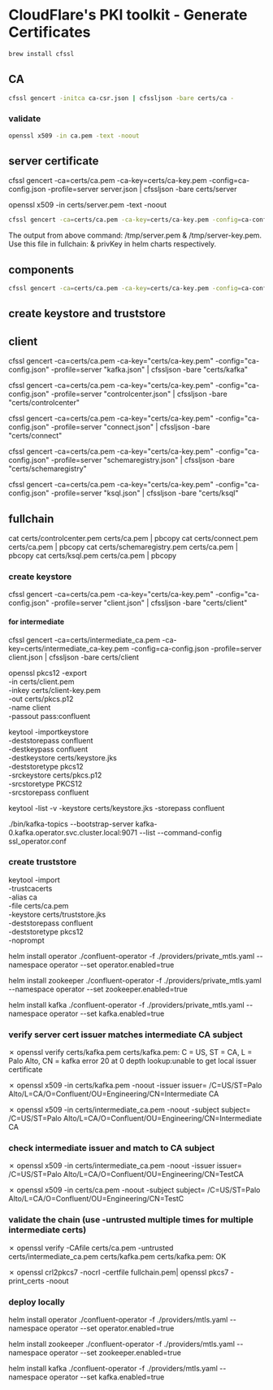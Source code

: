 # CloudFlare's PKI toolkit - Generate Certificates
```sh
brew install cfssl
```


## CA
```sh
cfssl gencert -initca ca-csr.json | cfssljson -bare certs/ca -
```

### validate
```sh
openssl x509 -in ca.pem -text -noout
```


## server certificate

cfssl gencert -ca=certs/ca.pem -ca-key=certs/ca-key.pem -config=ca-config.json -profile=server server.json | cfssljson -bare certs/server

openssl x509 -in certs/server.pem -text -noout

```sh
cfssl gencert -ca=certs/ca.pem -ca-key=certs/ca-key.pem -config=ca-config.json -profile=server server.json | cfssljson -bare certs/server
```

The output from above command: /tmp/server.pem & /tmp/server-key.pem. Use this file in fullchain: & privKey in helm charts respectively.


## components
```sh
cfssl gencert -ca=certs/ca.pem -ca-key=certs/ca-key.pem -config=ca-config.json -profile=server kafka.json | cfssljson -bare certs/kafka
```

## create keystore and truststore

## client

cfssl gencert -ca=certs/ca.pem -ca-key="certs/ca-key.pem" -config="ca-config.json" -profile=server "kafka.json" | cfssljson -bare "certs/kafka"

cfssl gencert -ca=certs/ca.pem -ca-key="certs/ca-key.pem" -config="ca-config.json" -profile=server "controlcenter.json" | cfssljson -bare "certs/controlcenter"

cfssl gencert -ca=certs/ca.pem -ca-key="certs/ca-key.pem" -config="ca-config.json" -profile=server "connect.json" | cfssljson -bare "certs/connect"

cfssl gencert -ca=certs/ca.pem -ca-key="certs/ca-key.pem" -config="ca-config.json" -profile=server "schemaregistry.json" | cfssljson -bare "certs/schemaregistry"

cfssl gencert -ca=certs/ca.pem -ca-key="certs/ca-key.pem" -config="ca-config.json" -profile=server "ksql.json" | cfssljson -bare "certs/ksql"

## fullchain

cat certs/controlcenter.pem certs/ca.pem | pbcopy
cat certs/connect.pem certs/ca.pem | pbcopy
cat certs/schemaregistry.pem certs/ca.pem | pbcopy
cat certs/ksql.pem certs/ca.pem | pbcopy

### create keystore

cfssl gencert -ca=certs/ca.pem -ca-key="certs/ca-key.pem" -config="ca-config.json" -profile=server "client.json" | cfssljson -bare "certs/client"

#### for intermediate
cfssl gencert -ca=certs/intermediate_ca.pem -ca-key=certs/intermediate_ca-key.pem -config=ca-config.json -profile=server client.json | cfssljson -bare certs/client


openssl pkcs12 -export \
	-in certs/client.pem \
	-inkey certs/client-key.pem \
	-out certs/pkcs.p12 \
	-name client \
	-passout pass:confluent

keytool -importkeystore \
	-deststorepass confluent \
	-destkeypass confluent \
	-destkeystore certs/keystore.jks \
	-deststoretype pkcs12 \
	-srckeystore certs/pkcs.p12 \
	-srcstoretype PKCS12 \
	-srcstorepass confluent

keytool -list -v -keystore certs/keystore.jks -storepass confluent


./bin/kafka-topics --bootstrap-server kafka-0.kafka.operator.svc.cluster.local:9071 --list --command-config ssl_operator.conf


### create truststore

keytool -import \
        -trustcacerts \
        -alias ca \
        -file certs/ca.pem \
	-keystore certs/truststore.jks \
	-deststorepass confluent \
  -deststoretype pkcs12 \
	-noprompt

helm install operator ./confluent-operator -f ./providers/private_mtls.yaml --namespace operator --set operator.enabled=true

helm install zookeeper ./confluent-operator -f ./providers/private_mtls.yaml --namespace operator --set zookeeper.enabled=true

helm install kafka ./confluent-operator -f ./providers/private_mtls.yaml --namespace operator --set kafka.enabled=true


### verify server cert issuer matches intermediate CA subject

✗ openssl verify certs/kafka.pem 
certs/kafka.pem: C = US, ST = CA, L = Palo Alto, CN = kafka
error 20 at 0 depth lookup:unable to get local issuer certificate

✗ openssl x509 -in certs/kafka.pem -noout -issuer
issuer= /C=US/ST=Palo Alto/L=CA/O=Confluent/OU=Engineering/CN=Intermediate CA

✗ openssl x509 -in certs/intermediate_ca.pem -noout -subject
subject= /C=US/ST=Palo Alto/L=CA/O=Confluent/OU=Engineering/CN=Intermediate CA

### check intermediate issuer and match to CA subject

✗ openssl x509 -in certs/intermediate_ca.pem -noout -issuer 
issuer= /C=US/ST=Palo Alto/L=CA/O=Confluent/OU=Engineering/CN=TestCA

✗ openssl x509 -in certs/ca.pem -noout -subject
subject= /C=US/ST=Palo Alto/L=CA/O=Confluent/OU=Engineering/CN=TestC

### validate the chain (use -untrusted multiple times for multiple intermediate certs)

✗ openssl verify -CAfile certs/ca.pem -untrusted certs/intermediate_ca.pem certs/kafka.pem 
certs/kafka.pem: OK

✗ openssl crl2pkcs7 -nocrl -certfile fullchain.pem| openssl pkcs7 -print_certs -noout


### deploy locally

helm install operator ./confluent-operator -f ./providers/mtls.yaml --namespace operator --set operator.enabled=true

helm install zookeeper ./confluent-operator -f ./providers/mtls.yaml --namespace operator --set zookeeper.enabled=true

helm install kafka ./confluent-operator -f ./providers/mtls.yaml --namespace operator --set kafka.enabled=true
